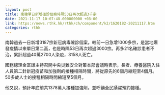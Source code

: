 ```yaml
---
layout: post
title: 南韓單日新增確診個案時隔53日再次超過3千宗
date: 2021-11-17 10:07:48.000000000 +08:00
link: https://news.rthk.hk/rthk/ch/component/k2/1620182-20211117.htm
categories: rthk
---
```


南韓過去一日新增3187宗新冠病毒確診個案，較前一日急增1000多宗，是當地爆發疫情以來單日第二高，也是時隔53日再次超過3000宗。再多21名確診患者不治，累計超過40萬2700人染疫，3158人死亡。

國務總理金富謙主持召開中央災難安全對策本部會議時表示，長者、療養醫院入住人員第二針新冠疫苗和加強劑的接種相隔時間，將從原先的6個月縮短至4個月。50多歲人士的接種相隔時間縮短至5個月。

他又說，預計年底前共1378萬人接種加強劑，並呼籲全民踴躍預約接種。
